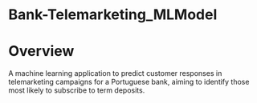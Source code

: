 # Bank-Telemarketing_MLModel
# Overview 
A machine learning application to predict customer responses in telemarketing campaigns for a Portuguese bank, aiming to identify those most likely to subscribe to term deposits.
